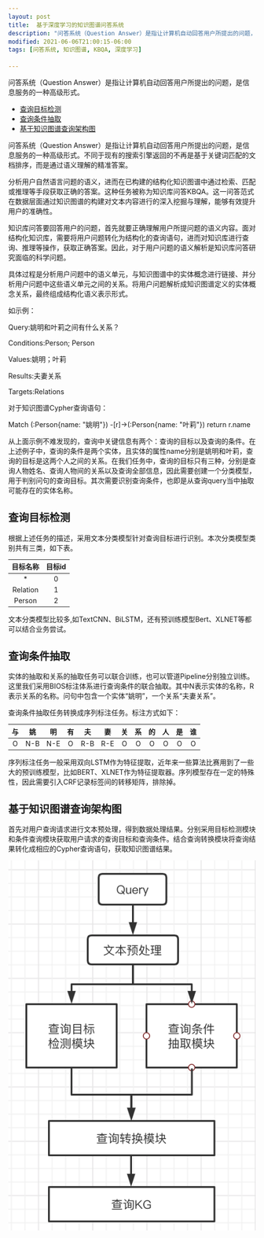 ```yaml
---
layout: post
title:  基于深度学习的知识图谱问答系统
description: "问答系统（Question Answer）是指让计算机自动回答用户所提出的问题，是信息服务的一种高级形式。"
modified: 2021-06-06T21:00:15-06:00
tags: [问答系统, 知识图谱, KBQA, 深度学习] 

---
```


问答系统（Question Answer）是指让计算机自动回答用户所提出的问题，是信息服务的一种高级形式。

<!-- more -->

   * [查询目标检测](#查询目标检测)
   * [查询条件抽取](#查询条件抽取)
   * [基于知识图谱查询架构图](#基于知识图谱查询架构图)



问答系统（Question Answer）是指让计算机自动回答用户所提出的问题，是信息服务的一种高级形式。不同于现有的搜索引擎返回的不再是基于关键词匹配的文档排序，而是通过语义理解的精准答案。

分析用户自然语言问题的语义，进而在已构建的结构化知识图谱中通过检索、匹配或推理等手段获取正确的答案。这种任务被称为知识库问答KBQA。这一问答范式在数据层面通过知识图谱的构建对文本内容进行的深入挖掘与理解，能够有效提升用户的准确性。

知识库问答要回答用户的问题，首先就要正确理解用户所提问题的语义内容。面对结构化知识库，需要将用户问题转化为结构化的查询语句，进而对知识库进行查询、推理等操作，获取正确答案。因此，对于用户问题的语义解析是知识库问答研究面临的科学问题。

具体过程是分析用户问题中的语义单元，与知识图谱中的实体概念进行链接、并分析用户问题中这些语义单元之间的关系。将用户问题解析成知识图谱定义的实体概念关系，最终组成结构化语义表示形式。

如示例：

Query:姚明和叶莉之间有什么关系？

Conditions:Person; Person

Values:姚明；叶莉

Results:夫妻关系

Targets:Relations

对于知识图谱Cypher查询语句：

Match (:Person{name: "姚明"}) -[r]->(:Person{name: "叶莉"})  return r.name

从上面示例不难发现的，查询中关键信息有两个：查询的目标以及查询的条件。在上述例子中，查询的条件是两个实体，且实体的属性name分别是姚明和叶莉，查询的目标是这两个人之间的关系。在我们任务中，查询的目标只有三种，分别是查询人物姓名、查询人物间的关系以及查询全部信息，因此需要创建一个分类模型，用于判别问句的查询目标。其次需要识别查询条件，也即是从查询query当中抽取可能存在的实体名称。



## 查询目标检测



根据上述任务的描述，采用文本分类模型针对查询目标进行识别。本次分类模型类别共有三类，如下表。

| 目标名称 | 目标id |
| :------: | :----: |
|    *     |   0    |
| Relation |   1    |
|  Person  |   2    |

文本分类模型比较多,如TextCNN、BiLSTM，还有预训练模型Bert、XLNET等都可以结合业务尝试。



## 查询条件抽取



实体的抽取和关系的抽取任务可以联合训练，也可以管道Pipeline分别独立训练。这里我们采用BIOS标注体系进行查询条件的联合抽取。其中N表示实体的名称，R表示关系的名称。问句中包含一个实体“姚明”，一个关系“夫妻关系”。

查询条件抽取任务转换成序列标注任务。标注方式如下：

|  与  |  姚  |  明  |  有  |  夫  |  妻  |  关  |  系  |  的  |  人  |  是  |  谁  |
| :--: | :--: | :--: | :--: | :--: | :--: | :--: | :--: | :--: | :--: | :--: | :--: |
|  O   | N-B  | N-E  |  O   | R-B  | R-E  |  O   |  O   |  O   |  O   |  O   |  O   |

序列标注任务一般采用双向LSTM作为特征提取，近年来一些算法比赛用到了一些大的预训练模型，比如BERT、XLNET作为特征提取器。序列模型存在一定的特殊性，因此需要引入CRF记录标签间的转移矩阵，排除掉。



## 基于知识图谱查询架构图



首先对用户查询请求进行文本预处理，得到数据处理结果。分别采用目标检测模块和条件查询模块获取用户请求的查询目标和查询条件。结合查询转换模块将查询结果转化成相应的Cypher查询语句，获取知识图谱结果。



![image-20210607225912623](/images/00/kg_0606.png)

